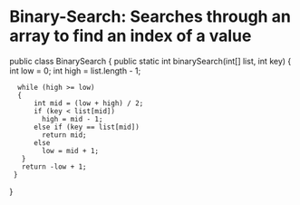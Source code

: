 # Binary-Search: Searches through an array to find an index of a value

  public class BinarySearch
  {
    public static int binarySearch(int[] list, int key)
    {
      int low = 0;
      int high = list.length - 1;

      while (high >= low)
      {
          int mid = (low + high) / 2;
          if (key < list[mid])
            high = mid - 1;
          else if (key == list[mid])
            return mid;
          else
            low = mid + 1;
       }
       return -low + 1;
     }
  }


  
  
